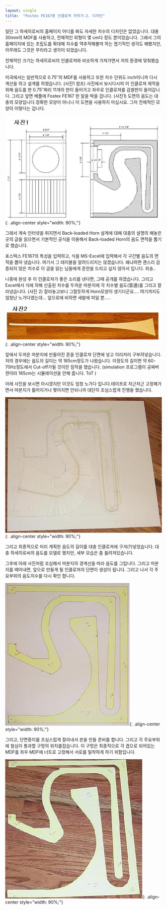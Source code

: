 ```yaml
---
layout: single
title:  "Fostex FE167용 인클로져 자작기-2. 디자인"
---
```


일단 그 하세히로씨의 홈페이지 어디를 봐도 자세한 치수의 디자인은 없었습니다. 대충 30mm의 MDF를 사용하고, 전체적인 외형이 몇 cm다 정도 뿐이었습니다. 그래서 그의 홈페이지에 있는 조립도를 확대해 치수를 역추적해볼까 하는 엽기적인 생각도 해봤지만, 아무래도 그것은 무리라고 생각이 되었습니다.


전체적인 크기는 하세히로씨의 인클로져와 비슷하게 가져가면서 저의 환경에 맞춰봤습니다.

미국에서는 일반적으로 0.75″의 MDF를 사용하고 또한 치수 단위도 inch이니까 다시 계산을 하고 설계를 하였습니다. (사진1 참조) 사진에서 보시다시피 이 인클로져 제작을 위해 음도를 판 0.75″짜리 11개의 판이 들어가고 좌우로 인클로져를 감쌀판이 들어갑니다. 그리고 앞면 베풀에 Fostex FE167 한 알을 박을 겁니다. (사진1) 도면의 음도는 대충의 모양입니다.정확한 모양이 아니니 이 도면을 사용하지 마십시요. 그저 전체적인 모양이 이렇다는 겁니다.

![styled-image](/assets/images/2004-10-06/2004-10-06-01.jpg){: .align-center style="width: 90%;"}


그래서 계속 인터넷을 뒤지면서 Back-loaded Horn 설계에 대해 대충의 설명의 해놓은 곳의 글을 읽으면서 기본적인 공식을 이용해서 Back-loaded Horn의 음도 면적을 뽑기로 했습니다.

포스텍스 FE167의 특성을 입력하고, 식을 MS-Excel에 입력해서 각 구간별 음도의 면적을 뽑아 냈습니다.
여기서 그 테이블을 알려드리지는 않겠습니다. 왜냐하면 괜스리 검증되지 않은 치수로 이 글을 읽는 님들에게 혼란을 드리고 싶지 않아서 입니다. 죄송..

나중에 완성 후 이 인클로져가 좋은 소리를 낸다면, 그때 공개를 하겠습니다.
그리고 Excel에서 식에 의해 산출된 치수를 두꺼운 마분지에 각 치수별 음도(音道)를 그리고 잘라냈습니다. (사진 2) 잘라놓고보니 그럴듯하게 Horn모양이 생기더군요…. 여기까지도 엄청난 노가다였는데… 앞으로에 비하면 새발에 피일 뿐…..

![styled-image](/assets/images/2004-10-06/2004-10-06-02.jpg){: .align-center style="width: 90%;"}

앞에서 두꺼운 마분지에 만들어진 혼을 인클로져 단면에 넣고 이리저리 구부려넣습니다. 저의 경우에는 음도의 길이는 약 165cm정도가 나왔습니다. 이정도의 길이면 약 60-70Hz정도에서 Cut-off가될 것이란 짐작을 했습니다. (simulation 프로그램이 공짜버젼이라 165cm는 시뮬레이션을 안해 줍니다. ToT )

아래 사진을 보시면 아시겠지만 이것도 엄청 노가다 입니다.테이프로 차근차근 고정해가면서 마분지가 틀어지거나 찢어지면 안되니까 대단히 조심스럽게 진행을 했습니다.

![styled-image](/assets/images/2004-10-06/2004-10-06-03.jpg){: .align-center style="width: 90%;"}

그리고 최종적으로 미리 계획한 음도의 길이를 대충 인클로져에 구겨(?)넣었습니다. 대충 하세히로씨의 음도를 모델로 했지만, 세부 모습은 좀 틀려져있습니다.


그후에 아래 사진처럼 조심해서 마분지의 경계선을 따라 음도를 그립니다. 그리고 마분지를 떼어내면, 앞으로 만들게 될 인클로져의 단면이 생성이 됩니다. 그리고 나서 각 주요부위의 음도치수를 다시 확인 합니다.

![styled-image](/assets/images/2004-10-06/2004-10-06-04.jpg){: .align-center style="width: 90%;"}

그리고, 단면종이를 조심스럽게 잘라내서 본을 만들 준비를 합니다. 그리고 각 주요부위에 철심이 통과할 구멍의 위치를잡습니다. 이 구멍은 최종적으로 각 겹으로 되어있는 MDF를 좌우 MDF에 너트로 고정해서 서로를 밀착하게 하기 위함입니다.

![styled-image](/assets/images/2004-10-06/2004-10-06-05.jpg){: .align-center style="width: 90%;"}
